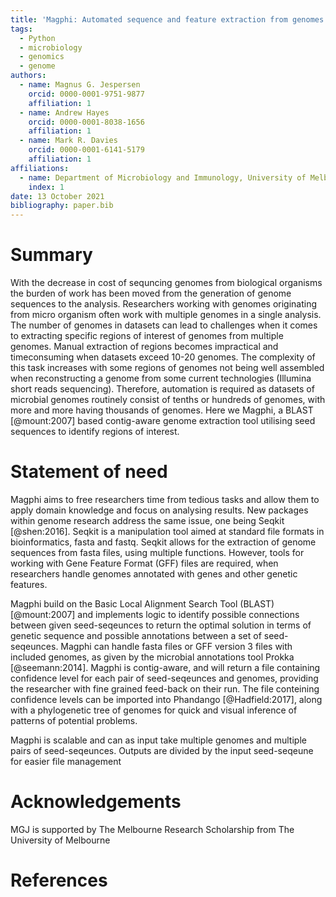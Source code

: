 ```yaml
---
title: 'Magphi: Automated sequence and feature extraction from genomes using seed sequences'
tags:  
  - Python
  - microbiology
  - genomics
  - genome
authors:
  - name: Magnus G. Jespersen 
    orcid: 0000-0001-9751-9877
    affiliation: 1
  - name: Andrew Hayes
    orcid: 0000-0001-8038-1656
    affiliation: 1
  - name: Mark R. Davies
    orcid: 0000-0001-6141-5179
    affiliation: 1
affiliations:
  - name: Department of Microbiology and Immunology, University of Melbourne at the Peter Doherty Institute for Infection and Immunity, Melbourne, VIC, Australia
    index: 1
date: 13 October 2021  
bibliography: paper.bib
---
```


# Summary
With the decrease in cost of sequncing genomes from biological organisms the burden of work has been moved from the generation of genome sequences to the analysis. Researchers working with genomes originating from micro organism often work with multiple genomes in a single analysis. The number of genomes in datasets can lead to challenges when it comes to extracting specific regions of interest of genomes from multiple genomes. Manual extraction of regions becomes impractical and timeconsuming when datasets exceed 10-20 genomes. The complexity of this task increases with some regions of genomes not being well assembled when reconstructing a genome from some current technologies (Illumina short reads sequencing). Therefore, automation is required as datasets of microbial genomes routinely consist of tenths or hundreds of genomes, with more and more having thousands of genomes. Here we Magphi, a BLAST [@mount:2007] based  contig-aware genome extraction tool utilising seed sequences to identify regions of interest.

# Statement of need
Magphi aims to free researchers time from tedious tasks and allow them to apply domain knowledge and focus on analysing results. New packages within genome research address the same issue, one being Seqkit [@shen:2016]. Seqkit is a manipulation tool aimed at standard file formats in bioinformatics, fasta and fastq. Seqkit allows for the extraction of genome sequences from fasta files, using multiple functions. However, tools for working with Gene Feature Format (GFF) files are required, when researchers handle genomes annotated with genes and other genetic features.  

Magphi build on the Basic Local Alignment Search Tool (BLAST) [@mount:2007] and implements logic to identify possible connections between given seed-seqeunces to return the optimal solution in terms of genetic sequence and possible annotations between a set of seed-seqeunces. Magphi can handle fasta files or GFF version 3 files with included genomes, as given by the microbial annotations tool Prokka [@seemann:2014]. Magphi is contig-aware, and will return a file containing confidence level for each pair of seed-seqeunces and genomes, providing the researcher with fine grained feed-back on their run. The file conteining confidence levels can be imported into Phandango [@Hadfield:2017], along with a phylogenetic tree of genomes for quick and visual inference of patterns of potential problems.

Magphi is scalable and can as input take multiple genomes and multiple pairs of seed-seqeunces. Outputs are divided by the input seed-seqeune for easier file management

# Acknowledgements
MGJ is supported by The Melbourne Research Scholarship from The University of Melbourne

# References